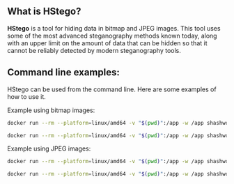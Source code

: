 ## What is HStego?


**HStego** is a tool for hiding data in bitmap and JPEG images.
This tool uses some of the most advanced steganography methods known today, along with an upper limit on the amount of data that can be hidden so that it cannot be reliably detected by modern steganography tools.

## Command line examples:

HStego can be used from the command line. Here are some examples of how to use it.


Example using bitmap images:

```bash
docker run --rm --platform=linux/amd64 -v "$(pwd)":/app -w /app shashwot/hstego:latest embed secret.txt cover.png stego.png MyP4ssw0rd101
```

```bash
docker run --rm --platform=linux/amd64 -v "$(pwd)":/app -w /app shashwot/hstego:latest extract stego.png content.txt MyP4ssw0rd101
```



Example using JPEG images:

```bash
docker run --rm --platform=linux/amd64 -v "$(pwd)":/app -w /app shashwot/hstego:latest embed secret.txt cover.jpg stego.jpg MyP4ssw0rd101
```

```bash
docker run --rm --platform=linux/amd64 -v "$(pwd)":/app -w /app shashwot/hstego:latest extract stego.jpg content.txt MyP4ssw0rd101
```
